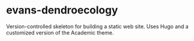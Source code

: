 # evans-dendroecology
Version-controlled skeleton for building a static web site.
Uses Hugo and a customized version of the Academic theme.
